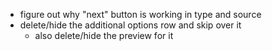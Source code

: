 - figure out why "next" button is working in type and source
- delete/hide the additional options row and skip over it
  - also delete/hide the preview for it
